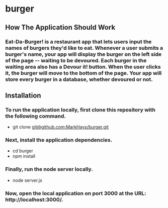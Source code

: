 # burger
## How The Application Should Work
### Eat-Da-Burger! is a restaurant app that lets users input the names of burgers they'd like to eat. Whenever a user submits a burger's name, your app will display the burger on the left side of the page -- waiting to be devoured. Each burger in the waiting area also has a Devour it! button. When the user clicks it, the burger will move to the bottom of the page. Your app will store every burger in a database, whether devoured or not.
## Installation
### To run the application locally, first clone this repository with the following command.

* git clone [git@github.com:MarkHays/burger.git](git@github.com:MarkHays/burger.git)
### Next, install the application dependencies.

* cd burger
* npm install

### Finally, run the node server locally.

* node server.js
### Now, open the local application on port 3000 at the URL: http://localhost:3000/.
